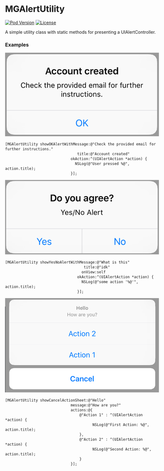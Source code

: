 # MGAlertUtility

[![Pod Version](https://img.shields.io/cocoapods/v/MGCollapsingHeader.svg?style=flat-square)](https://cocoapods.org/pods/MGCollapsingHeader)
[![License](https://img.shields.io/badge/license-MIT-red.svg?style=flat-square)](https://opensource.org/licenses/MIT)

A simple utility class with static methods for presenting a UIAlertController.

### Examples

![OK Alert](Screenshots/ok.png)
```
[MGAlertUtility showOKAlertWithMessage:@"Check the provided email for further instructions."
                                 title:@"Account created"
                              okAction:^(UIAlertAction *action) {
                                NSLog(@"User pressed %@", action.title);
                              }];
```

![YesNo Alert](Screenshots/yesno.png)
```
[MGAlertUtility showYesNoAlertWithMessage:@"What is this"
                                    title:@"idk"
                                   onView:self
                                 okAction:^(UIAlertAction *action) {
                                   NSLog(@"some action '%@'", action.title);
                                 }];
```

![Action Sheet Alert](Screenshots/actionsheet.png)
```
[MGAlertUtility showCancelActionSheet:@"Hello"
                              message:@"How are you?"
                              actions:@{
	                              @"Action 1" : ^(UIAlertAction *action) {
										NSLog(@"First Action: %@", action.title);
								  }, 
								  @"Action 2" : ^(UIAlertAction *action) {
	  									NSLog(@"Second Action: %@", action.title);
								  }
							  }];
```

